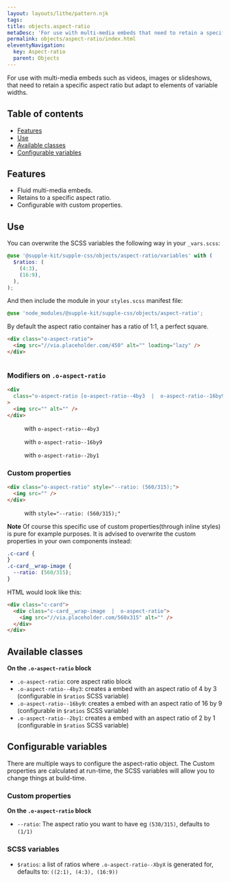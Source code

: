 ```yaml
---
layout: layouts/lithe/pattern.njk
tags:
title: objects.aspect-ratio
metaDesc: 'For use with multi-media embeds that need to retain a specific aspect ratio but adapt to elements of variable widths.'
permalink: objects/aspect-ratio/index.html
eleventyNavigation:
  key: Aspect-ratio
  parent: Objects
---
```


For use with multi-media embeds such as videos, images or slideshows, that need to retain a specific aspect ratio but adapt to elements of variable widths.

## Table of contents

- [Features](#features)
- [Use](#use)
- [Available classes](#available-classes)
- [Configurable variables](#configurable-variables)

## Features

- Fluid multi-media embeds.
- Retains to a specific aspect ratio.
- Configurable with custom properties.

## Use

You can overwrite the SCSS variables the following way in your `_vars.scss`:

```scss
@use '@supple-kit/supple-css/objects/aspect-ratio/variables' with (
  $ratios: (
    (4:3),
    (16:9),
  ),
);
```

And then include the module in your `styles.scss` manifest file:

```scss
@use 'node_modules/@supple-kit/supple-css/objects/aspect-ratio';
```

By default the aspect ratio container has a ratio of 1:1, a perfect square.

```html
<div class="o-aspect-ratio">
  <img src="//via.placeholder.com/450" alt="" loading="lazy" />
</div>
```

<div class="o-fixture">
  <div class="o-aspect-ratio">
    <img src="//via.placeholder.com/450" alt="" loading="lazy" />
  </div>
</div>

### Modifiers on `.o-aspect-ratio`

```html
<div
  class="o-aspect-ratio [o-aspect-ratio--4by3  |  o-aspect-ratio--16by9  |  o-aspect-ratio--2by1]"
>
  <img src="" alt="" />
</div>
```

<figure class="o-fixture  |  o-flow">
  <div class="o-aspect-ratio  o-aspect-ratio--4by3">
    <img src="//via.placeholder.com/400x300" alt="" loading="lazy" />
  </div>
  <figcaption>with <code>o-aspect-ratio--4by3</code></figcaption>
</figure>

<figure class="o-fixture  |  o-flow">
  <div class="o-aspect-ratio  o-aspect-ratio--16by9">
    <img src="//via.placeholder.com/1600x900" alt="" loading="lazy" />
  </div>
  <figcaption>with <code>o-aspect-ratio--16by9</code></figcaption>
</figure>

<figure class="o-fixture  |  o-flow">
  <div class="o-aspect-ratio  o-aspect-ratio--2by1">
    <img src="//via.placeholder.com/2000x1000" alt="" loading="lazy" />
  </div>
  <figcaption>with <code>o-aspect-ratio--2by1</code></figcaption>
</figure>

### Custom properties

```html
<div class="o-aspect-ratio" style="--ratio: (560/315);">
  <img src="" />
</div>
```

<figure class="o-fixture  |  o-flow">
  <div class="o-aspect-ratio" style="--ratio: (560/315);">
    <img src="//via.placeholder.com/560x315" alt="" loading="lazy" />
  </div>
  <figcaption>with <code>style="--ratio: (560/315);"</code></figcaption>
</figure>

**Note** Of course this specific use of custom properties(through inline styles) is pure for example purposes. It is advised to overwrite the custom properties in your own components instead:

```scss
.c-card {
}
.c-card__wrap-image {
  --ratio: (560/315);
}
```

HTML would look like this:

```html
<div class="c-card">
  <div class="c-card__wrap-image  |  o-aspect-ratio">
    <img src="//via.placeholder.com/560x315" alt="" />
  </div>
</div>
```

## Available classes

**On the `.o-aspect-ratio` block**

- `.o-aspect-ratio`: core aspect ratio block
- `.o-aspect-ratio--4by3`: creates a embed with an aspect ratio of 4 by 3 (configurable in `$ratios` SCSS variable)
- `.o-aspect-ratio--16by9`: creates a embed with an aspect ratio of 16 by 9 (configurable in `$ratios` SCSS variable)
- `.o-aspect-ratio--2by1`: creates a embed with an aspect ratio of 2 by 1 (configurable in `$ratios` SCSS variable)

## Configurable variables

There are multiple ways to configure the aspect-ratio object. The Custom properties are calculated at run-time, the SCSS variables will allow you to change things at build-time.

### Custom properties

**On the `.o-aspect-ratio` block**

- `--ratio`: The aspect ratio you want to have eg `(530/315)`, defaults to `(1/1)`

### SCSS variables

- `$ratios`: a list of ratios where `.o-aspect-ratio--XbyX` is generated for, defaults to: `((2:1), (4:3), (16:9))`
